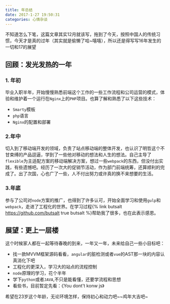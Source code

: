 ```yaml
---
title: 年总结
date: 2017-1-27 19:50:31
categories: 心情杂谈
---
```


不知道怎么下笔，这篇文章其实12月就该写，拖到了今天，按照中国人的传统习惯，今天才是真的过年（其实就是偷懒了哈~嘻嘻），所以还是得写写16年发生的一切和17的展望

<!-- more -->

## 回顾：发光发热的一年

### 1. 年初
毕业入职半年，开始慢慢熟悉前端这个工作的一些工作流程和公司运营的模式，体验和维护着一个运行在`Nginx`上的`PHP`项目。也算了解和熟悉了以下这些技术：
- `Smarty`模板
- `php`语言
- `Nginx`的配置和部署

### 2.年中
切入到了移动端开发的领域，负责了站点移动端的整体开发，也认识了明哲这个不甘束缚的产品逗逼，学到了一些他对移动的想法和人生的想法。自己主导了`flexible`为主适配方案的移动端解决方案，想过一些`webpack`的东西，但没付出实践，有些遗憾吧。经历了一次大的促销节活动，作为部门前端统筹，还算顺利的完成了。出了次国，心也广了一些，人不付出努力或许真的换不来想要的生活。

### 3.年底
参与了公司对`node`方案的推广，也得到了许多认可，开始全面学习和使用`gulp`和`webpack`，走进了工程化的世界。在学习过程{% link butsalt https://github.com/butsalt true butsalt %}帮助我了很多，也在此表示感恩。

## 展望：更上一层楼
这个时候家人都在一起等待春晚的到来，一年又一年，未来给自己一些小目标吧：
- 找一款MVVM框架源码看看，`angular`的脏检测或者`vue`的AST那一块的内容认真消化下吧
- 工程化的更深入，学习大的站点的流程控制
- `node`原理的学习，花个半年
- 学下`python`或者`JAVA`,不只是能看懂，还要学流程和思想
- 看些书，目前暂定先看：《You dont't konw js》

希望在23岁这个年龄，无论环境怎样，保持初心和动力吧~~鸡年大吉吧~
